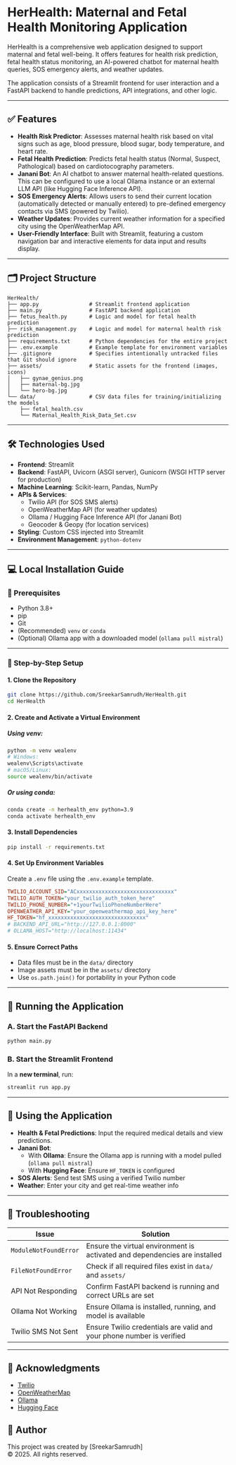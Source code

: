 
# HerHealth: Maternal and Fetal Health Monitoring Application

HerHealth is a comprehensive web application designed to support maternal and fetal well-being. It offers features for health risk prediction, fetal health status monitoring, an AI-powered chatbot for maternal health queries, SOS emergency alerts, and weather updates.

The application consists of a Streamlit frontend for user interaction and a FastAPI backend to handle predictions, API integrations, and other logic.

---

## ✅ Features

- **Health Risk Predictor**: Assesses maternal health risk based on vital signs such as age, blood pressure, blood sugar, body temperature, and heart rate.
- **Fetal Health Prediction**: Predicts fetal health status (Normal, Suspect, Pathological) based on cardiotocography parameters.
- **Janani Bot**: An AI chatbot to answer maternal health-related questions. This can be configured to use a local Ollama instance or an external LLM API (like Hugging Face Inference API).
- **SOS Emergency Alerts**: Allows users to send their current location (automatically detected or manually entered) to pre-defined emergency contacts via SMS (powered by Twilio).
- **Weather Updates**: Provides current weather information for a specified city using the OpenWeatherMap API.
- **User-Friendly Interface**: Built with Streamlit, featuring a custom navigation bar and interactive elements for data input and results display.

---

## 🗂️ Project Structure

```
HerHealth/
├── app.py                # Streamlit frontend application
├── main.py               # FastAPI backend application
├── fetus_health.py       # Logic and model for fetal health prediction
├── risk_management.py    # Logic and model for maternal health risk prediction
├── requirements.txt      # Python dependencies for the entire project
├── .env.example          # Example template for environment variables
├── .gitignore            # Specifies intentionally untracked files that Git should ignore
├── assets/               # Static assets for the frontend (images, icons)
│   ├── gynae_genius.png
│   ├── maternal-bg.jpg
│   └── hero-bg.jpg
└── data/                 # CSV data files for training/initializing the models
    ├── fetal_health.csv
    └── Maternal_Health_Risk_Data_Set.csv
```

---

## 🛠️ Technologies Used

- **Frontend**: Streamlit
- **Backend**: FastAPI, Uvicorn (ASGI server), Gunicorn (WSGI HTTP server for production)
- **Machine Learning**: Scikit-learn, Pandas, NumPy
- **APIs & Services**:
  - Twilio API (for SOS SMS alerts)
  - OpenWeatherMap API (for weather updates)
  - Ollama / Hugging Face Inference API (for Janani Bot)
  - Geocoder & Geopy (for location services)
- **Styling**: Custom CSS injected into Streamlit
- **Environment Management**: `python-dotenv`

---

## 💻 Local Installation Guide

### 🧾 Prerequisites

- Python 3.8+
- pip
- Git
- (Recommended) `venv` or `conda`
- (Optional) Ollama app with a downloaded model (`ollama pull mistral`)

---

### 🚀 Step-by-Step Setup

#### 1. Clone the Repository

```bash
git clone https://github.com/SreekarSamrudh/HerHealth.git
cd HerHealth
```

#### 2. Create and Activate a Virtual Environment

##### Using venv:

```bash
python -m venv wealenv
# Windows:
wealenv\Scripts\activate
# macOS/Linux:
source wealenv/bin/activate
```

##### Or using conda:

```bash
conda create -n herhealth_env python=3.9
conda activate herhealth_env
```

#### 3. Install Dependencies

```bash
pip install -r requirements.txt
```

#### 4. Set Up Environment Variables

Create a `.env` file using the `.env.example` template.

```ini
TWILIO_ACCOUNT_SID="ACxxxxxxxxxxxxxxxxxxxxxxxxxxxxxxx"
TWILIO_AUTH_TOKEN="your_twilio_auth_token_here"
TWILIO_PHONE_NUMBER="+1yourTwilioPhoneNumberHere"
OPENWEATHER_API_KEY="your_openweathermap_api_key_here"
HF_TOKEN="hf_xxxxxxxxxxxxxxxxxxxxxxxxxxxxxxx"
# BACKEND_API_URL="http://127.0.0.1:8000"
# OLLAMA_HOST="http://localhost:11434"
```

#### 5. Ensure Correct Paths

- Data files must be in the `data/` directory
- Image assets must be in the `assets/` directory
- Use `os.path.join()` for portability in your Python code

---

## 🧪 Running the Application

### A. Start the FastAPI Backend

```bash
python main.py
```

### B. Start the Streamlit Frontend

In a **new terminal**, run:

```bash
streamlit run app.py
```

---

## 📲 Using the Application

- **Health & Fetal Predictions**: Input the required medical details and view predictions.
- **Janani Bot**:
  - With **Ollama**: Ensure the Ollama app is running with a model pulled (`ollama pull mistral`)
  - With **Hugging Face**: Ensure `HF_TOKEN` is configured
- **SOS Alerts**: Send test SMS using a verified Twilio number
- **Weather**: Enter your city and get real-time weather info

---

## 🧯 Troubleshooting

| Issue | Solution |
|-------|----------|
| `ModuleNotFoundError` | Ensure the virtual environment is activated and dependencies are installed |
| `FileNotFoundError` | Check if all required files exist in `data/` and `assets/` |
| API Not Responding | Confirm FastAPI backend is running and correct URLs are set |
| Ollama Not Working | Ensure Ollama is installed, running, and model is available |
| Twilio SMS Not Sent | Ensure Twilio credentials are valid and your phone number is verified |

---


## 🙌 Acknowledgments

- [Twilio](https://www.twilio.com/)
- [OpenWeatherMap](https://openweathermap.org/)
- [Ollama](https://ollama.com/)
- [Hugging Face](https://huggingface.co/)


## 📜 Author

This project was created by [SreekarSamrudh]  
© 2025. All rights reserved.
